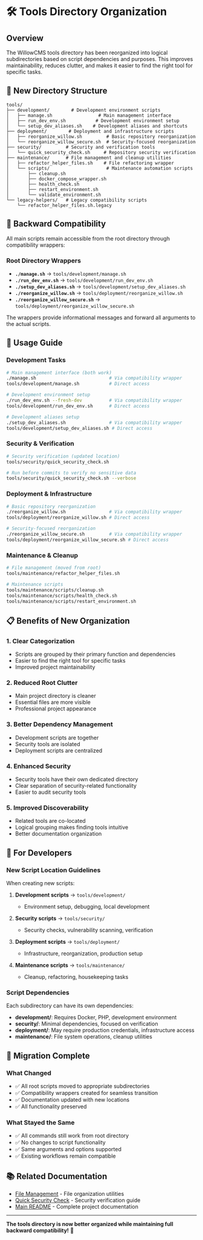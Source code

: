 # 🛠️ Tools Directory Organization

## Overview
The WillowCMS tools directory has been reorganized into logical subdirectories based on script dependencies and purposes. This improves maintainability, reduces clutter, and makes it easier to find the right tool for specific tasks.

## 📁 New Directory Structure

```
tools/
├── development/        # Development environment scripts
│   ├── manage.sh                 # Main management interface
│   ├── run_dev_env.sh           # Development environment setup
│   └── setup_dev_aliases.sh    # Development aliases and shortcuts
├── deployment/        # Deployment and infrastructure scripts
│   ├── reorganize_willow.sh         # Basic repository reorganization
│   └── reorganize_willow_secure.sh  # Security-focused reorganization
├── security/         # Security and verification tools
│   └── quick_security_check.sh     # Repository security verification
├── maintenance/      # File management and cleanup utilities
│   ├── refactor_helper_files.sh    # File refactoring wrapper
│   └── scripts/                     # Maintenance automation scripts
│       ├── cleanup.sh
│       ├── docker_compose_wrapper.sh
│       ├── health_check.sh
│       ├── restart_environment.sh
│       └── validate_environment.sh
└── legacy-helpers/   # Legacy compatibility scripts
    └── refactor_helper_files.sh.legacy
```

## 🔄 Backward Compatibility

All main scripts remain accessible from the root directory through compatibility wrappers:

### Root Directory Wrappers
- **`./manage.sh`** → `tools/development/manage.sh`
- **`./run_dev_env.sh`** → `tools/development/run_dev_env.sh`
- **`./setup_dev_aliases.sh`** → `tools/development/setup_dev_aliases.sh`
- **`./reorganize_willow.sh`** → `tools/deployment/reorganize_willow.sh`
- **`./reorganize_willow_secure.sh`** → `tools/deployment/reorganize_willow_secure.sh`

The wrappers provide informational messages and forward all arguments to the actual scripts.

## 🎯 Usage Guide

### Development Tasks
```bash
# Main management interface (both work)
./manage.sh                           # Via compatibility wrapper
tools/development/manage.sh           # Direct access

# Development environment setup
./run_dev_env.sh --fresh-dev          # Via compatibility wrapper
tools/development/run_dev_env.sh      # Direct access

# Development aliases setup
./setup_dev_aliases.sh                # Via compatibility wrapper
tools/development/setup_dev_aliases.sh # Direct access
```

### Security & Verification
```bash
# Security verification (updated location)
tools/security/quick_security_check.sh

# Run before commits to verify no sensitive data
tools/security/quick_security_check.sh --verbose
```

### Deployment & Infrastructure
```bash
# Basic repository reorganization
./reorganize_willow.sh                # Via compatibility wrapper
tools/deployment/reorganize_willow.sh # Direct access

# Security-focused reorganization
./reorganize_willow_secure.sh         # Via compatibility wrapper
tools/deployment/reorganize_willow_secure.sh # Direct access
```

### Maintenance & Cleanup
```bash
# File management (moved from root)
tools/maintenance/refactor_helper_files.sh

# Maintenance scripts
tools/maintenance/scripts/cleanup.sh
tools/maintenance/scripts/health_check.sh
tools/maintenance/scripts/restart_environment.sh
```

## 📋 Benefits of New Organization

### 1. **Clear Categorization**
- Scripts are grouped by their primary function and dependencies
- Easier to find the right tool for specific tasks
- Improved project maintainability

### 2. **Reduced Root Clutter**
- Main project directory is cleaner
- Essential files are more visible
- Professional project appearance

### 3. **Better Dependency Management**
- Development scripts are together
- Security tools are isolated
- Deployment scripts are centralized

### 4. **Enhanced Security**
- Security tools have their own dedicated directory
- Clear separation of security-related functionality
- Easier to audit security tools

### 5. **Improved Discoverability**
- Related tools are co-located
- Logical grouping makes finding tools intuitive
- Better documentation organization

## 🔧 For Developers

### New Script Location Guidelines

When creating new scripts:

1. **Development scripts** → `tools/development/`
   - Environment setup, debugging, local development
   
2. **Security scripts** → `tools/security/`
   - Security checks, vulnerability scanning, verification

3. **Deployment scripts** → `tools/deployment/`
   - Infrastructure, reorganization, production setup

4. **Maintenance scripts** → `tools/maintenance/`
   - Cleanup, refactoring, housekeeping tasks

### Script Dependencies

Each subdirectory can have its own dependencies:

- **development/**: Requires Docker, PHP, development environment
- **security/**: Minimal dependencies, focused on verification
- **deployment/**: May require production credentials, infrastructure access
- **maintenance/**: File system operations, cleanup utilities

## 🚀 Migration Complete

### What Changed
- ✅ All root scripts moved to appropriate subdirectories
- ✅ Compatibility wrappers created for seamless transition
- ✅ Documentation updated with new locations
- ✅ All functionality preserved

### What Stayed the Same
- ✅ All commands still work from root directory
- ✅ No changes to script functionality
- ✅ Same arguments and options supported
- ✅ Existing workflows remain compatible

## 📚 Related Documentation

- [File Management](FILE_MANAGEMENT.md) - File organization utilities
- [Quick Security Check](QUICK_SECURITY_CHECK.md) - Security verification guide
- [Main README](../README.md) - Complete project documentation

---

**The tools directory is now better organized while maintaining full backward compatibility!** 🎉